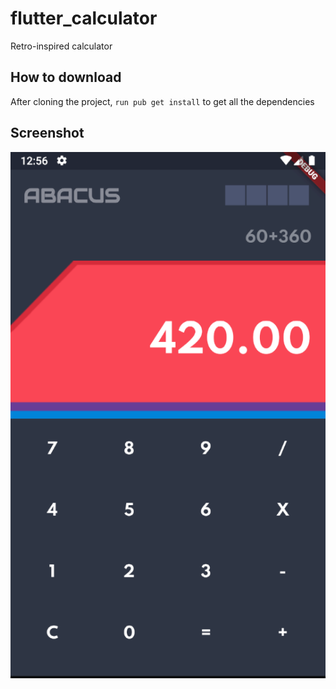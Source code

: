 # flutter_calculator

Retro-inspired calculator

## How to download
After cloning the project, `run pub get install` to get all the dependencies

## Screenshot

![Calculator](calc.png)

